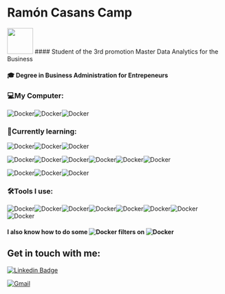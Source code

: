 ﻿# Ramón Casans Camp
<img src="https://avfcv.com/wp-content/uploads/2020/11/edem.png" height="60"/>
#### Student of the 3rd promotion Master Data Analytics for the Business

#### :mortar_board: Degree in Business Administration for Entrepeneurs



### :computer:My Computer:
![Docker](https://img.shields.io/badge/Lenovo-Yoga_7-E2231A?style=for-the-badge&logo=Lenovo&logoColor=white)![Docker](https://img.shields.io/badge/Core_i7_11th-0071C5?style=for-the-badge&logo=intel&logoColor=white)![Docker](https://img.shields.io/badge/16GB_ram_512gb-grey?style=for-the-badge&logo=&logoColor=)
### :book:Currently learning:
![Docker](https://img.shields.io/badge/Jupyter-F37626.svg?&style=for-the-badge&logo=Jupyter&logoColor=white)![Docker](https://img.shields.io/badge/json-5E5C5C?style=for-the-badge&logo=json&logoColor=white)![Docker](https://img.shields.io/badge/Python-3776AB?style=for-the-badge&logo=python&logoColor=white)

![Docker](https://img.shields.io/badge/Apache_Spark-FFFFFF?style=for-the-badge&logo=apachespark&logoColor=#E35A16`)![Docker](https://img.shields.io/badge/Apache_Kafka-231F20?style=for-the-badge&logo=apache-kafka&logoColor=white)![Docker](https://img.shields.io/badge/Cassandra-1287B1?style=for-the-badge&logo=apache%20cassandra&logoColor=white)![Docker](https://img.shields.io/badge/MySQL-005C84?style=for-the-badge&logo=mysql&logoColor=white)![Docker](https://img.shields.io/badge/PostgreSQL-316192?style=for-the-badge&logo=postgresql&logoColor=white)![Docker](https://img.shields.io/badge/Talend-FF6D70?style=for-the-badge&logo=Talend&logoColor=white)

![Docker](https://img.shields.io/badge/Amazon_AWS-FF9900?style=for-the-badge&logo=amazonaws&logoColor=white)![Docker](https://img.shields.io/badge/Google_Cloud-4285F4?style=for-the-badge&logo=google-cloud&logoColor=white)![Docker](https://img.shields.io/badge/microsoft%20azure-0089D6?style=for-the-badge&logo=microsoft-azure&logoColor=white)

### :hammer_and_wrench:Tools I use:
![Docker](https://img.shields.io/badge/Colab-F9AB00?style=for-the-badge&logo=googlecolab&color=525252)![Docker](https://img.shields.io/badge/Docker-2CA5E0?style=for-the-badge&logo=docker&logoColor=white)![Docker](https://img.shields.io/badge/GitKraken-179287?style=for-the-badge&logo=GitKraken&logoColor=white)![Docker](https://img.shields.io/badge/replit-667881?style=for-the-badge&logo=replit&logoColor=white)![Docker](https://img.shields.io/badge/PowerShell-5391FE?style=for-the-badge&logo=PowerShell&logoColor=white)![Docker](https://img.shields.io/badge/PyCharm-000000.svg?&style=for-the-badge&logo=PyCharm&logoColor=white)![Docker](https://img.shields.io/badge/Spyder-838485?style=for-the-badge&logo=spyder%20ide&logoColor=maroon)![Docker](https://img.shields.io/badge/Visual_Studio_Code-0078D4?style=for-the-badge&logo=visual%20studio%20code&logoColor=white)




#### I also know how to do some ![Docker](https://img.shields.io/badge/Instagram-E4405F?style=for-the-badge&logo=instagram&logoColor=white)   filters on ![Docker](https://img.shields.io/badge/Spark%20AR-FF5C83?style=for-the-badge&logo=SparkAR&logoColor=white)




## Get in touch with me:
[![Linkedin Badge](https://img.shields.io/badge/Linkedin-Ramon_Casans_Camp-blue?style=for-the-badge&logo=Linkedin&logoColor=white&link=https://www.linkedin.com/in/ramon-casans-camp/)](https://www.linkedin.com/in/ramon-casans-camp/) 

[
![Gmail](https://img.shields.io/badge/gmail-raconcasans@gmail.com-red?style=for-the-badge&logo=Gmail&logoColor=white&linkmalito:raconcasans@gmail.com)](raconcasans@gmail.com)         


